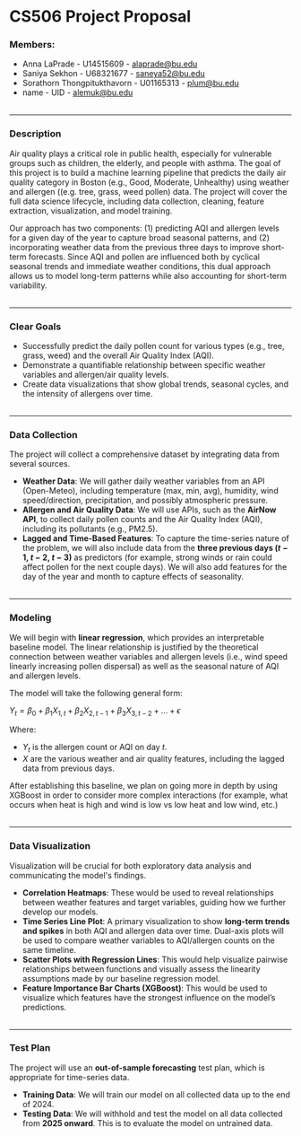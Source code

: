 # CS506 Project Proposal


### Members:
* Anna LaPrade - U14515609 - alaprade@bu.edu
* Saniya Sekhon - U68321677 - saneya52@bu.edu 
* Sorathorn Thongpitukthavorn - U01165313 - plum@bu.edu
* name - UID - alemuk@bu.edu
</br></br>

---

### Description


Air quality plays a critical role in public health, especially for vulnerable groups such as children, the elderly, and people with asthma. The goal of this project is to build a machine learning pipeline that predicts the daily air quality category in Boston (e.g., Good, Moderate, Unhealthy) using weather and allergen ((e.g. tree, grass, weed pollen) data. The project will cover the full data science lifecycle, including data collection, cleaning, feature extraction, visualization, and model training.

Our approach has two components: (1) predicting AQI and allergen levels for a given day of the year to capture broad seasonal patterns, and (2) incorporating weather data from the previous three days to improve short-term forecasts. Since AQI and pollen are influenced both by cyclical seasonal trends and immediate weather conditions, this dual approach allows us to model long-term patterns while also accounting for short-term variability.
</br></br>

---


### Clear Goals


* Successfully predict the daily pollen count for various types (e.g., tree, grass, weed) and the overall Air Quality Index (AQI).
* Demonstrate a quantifiable relationship between specific weather variables and allergen/air quality levels.
* Create data visualizations that show global trends, seasonal cycles, and the intensity of allergens over time.
</br></br>

---


### Data Collection


The project will collect a comprehensive dataset by integrating data from several sources.


* **Weather Data**: We will gather daily weather variables from an API (Open-Meteo), including temperature (max, min, avg), humidity, wind speed/direction, precipitation, and possibly atmospheric pressure.
* **Allergen and Air Quality Data**: We will use APIs, such as the **AirNow API**, to collect daily pollen counts and the Air Quality Index (AQI), including its pollutants (e.g., PM2.5).
* **Lagged and Time-Based Features**: To capture the time-series nature of the problem, we will also include data from the **three previous days ($t-1$, $t-2$, $t-3$)** as predictors (for example, strong winds or rain could affect pollen for the next couple days). We will also add features for the day of the year and month to capture effects of seasonality.
</br></br>

---


### Modeling


We will begin with **linear regression**, which provides an interpretable baseline model. The linear relationship is justified by the theoretical connection between weather variables and allergen levels (i.e., wind speed linearly increasing pollen dispersal) as well as the seasonal nature of AQI and allergen levels.


The model will take the following general form:


$Y_t = \beta_0 + \beta_1 X_{1,t} + \beta_2 X_{2,t-1} + \beta_3 X_{3,t-2} + ... + \epsilon$


Where:
* $Y_t$ is the allergen count or AQI on day $t$.
* $X$ are the various weather and air quality features, including the lagged data from previous days.


After establishing this baseline, we plan on going more in depth by using XGBoost in order to consider more complex interactions (for example, what occurs when heat is high and wind is low vs low heat and low wind, etc.)
</br></br>

---


### Data Visualization


Visualization will be crucial for both exploratory data analysis and communicating the model's findings.


* **Correlation Heatmaps**: These would be used to reveal relationships between weather features and target variables, guiding how we further develop our models. 
* **Time Series Line Plot**: A primary visualization to show **long-term trends and spikes** in both AQI and allergen data over time. Dual-axis plots will be used to compare weather variables to AQI/allergen counts on the same timeline. 
* **Scatter Plots with Regression Lines**: This would help visualize pairwise relationships between functions and visually assess the linearity assumptions made by our baseline regression model. 
* **Feature Importance Bar Charts (XGBoost)**: This would be used to visualize which features have the strongest influence on the model’s predictions. 
</br></br>

---


### Test Plan


The project will use an **out-of-sample forecasting** test plan, which is appropriate for time-series data.


* **Training Data**: We will train our model on all collected data up to the end of 2024.
* **Testing Data**: We will withhold and test the model on all data collected from **2025 onward**. This is to evaluate the model on untrained data.
</br></br>
